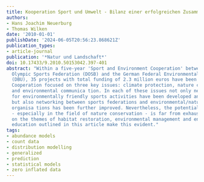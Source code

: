 ```yaml
---
title: Kooperation Sport und Umwelt - Bilanz einer erfolgreichen Zusammenarbeit
authors:
- Hans Joachim Neuerburg
- Thomas Wilken
date: '2010-01-01'
publishDate: '2024-06-05T20:56:23.868621Z'
publication_types:
- article-journal
publication: '*Natur und Landschaft*'
doi: 10.17433/9.2010.50153042.397-401
abstract: "Within a five-year 'Sport and Environment Cooperation' between the German
  Olympic Sports Federation (DOSB) and the German Federal Environmental Foundation
  (DBU), 35 projects with total funding of 2.3 million euros have been rea lised.
  Cooperation focused on three key issues: climate protection, nature conservation
  and environmental communica tion. In each of these issues not only new strategies
  for environmentally friendly sports activities have been developed and established,
  but also networking between sports federations and environmental/nature conservation
  organisa tions has been further improved. Nevertheless, the potential of sports
  - especially in the field of nature conservation - is far from exhausted. The examples
  on the themes of habitat restoration, environmental management and environmental
  education outlined in this article make this evident."
tags:
- abundance models
- count data
- distribution modelling
- generalized
- prediction
- statistical models
- zero inflated data
---
```

